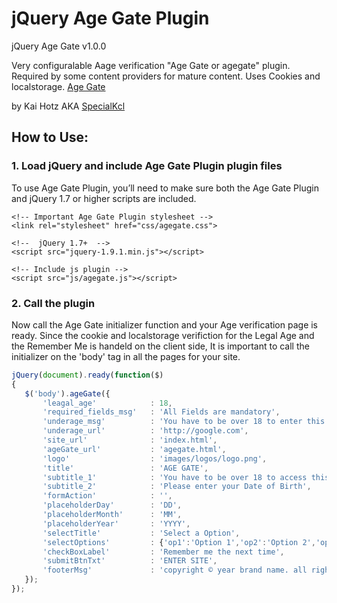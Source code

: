 # jQuery Age Gate Plugin

 jQuery Age Gate v1.0.0

Very configuralable Aage verification "Age Gate or agegate" plugin. 
Required by some content providers for mature content.
Uses Cookies and localstorage.
[Age Gate](https://github.com/SpecialKcl/jQuery-Age-Gate-Plugin)

 by Kai Hotz AKA [SpecialKcl](https://github.com/SpecialKcl) 

## How to Use:

### 1. Load jQuery and include Age Gate Plugin plugin files

To use Age Gate Plugin, you’ll need to make sure both the Age Gate Plugin and jQuery 1.7 or higher scripts are included.

```htnml
<!-- Important Age Gate Plugin stylesheet -->
<link rel="stylesheet" href="css/agegate.css">

<!--  jQuery 1.7+  -->
<script src="jquery-1.9.1.min.js"></script>
 
<!-- Include js plugin -->
<script src="js/agegate.js"></script>
```


### 2. Call the plugin

Now call the Age Gate initializer function and your Age verification page is ready.
Since the cookie and localstorage verifiction for the Legal Age and the Remember Me is handeld on the client side,
It is important to call the initializer on the 'body' tag  in all the pages for your site.

```javascript
jQuery(document).ready(function($)
{
   $('body').ageGate({
       'leagal_age'            : 18,
       'required_fields_msg'   : 'All Fields are mandatory',
       'underage_msg'          : 'You have to be over 18 to enter this site',
       'underage_url'          : 'http://google.com',
       'site_url'              : 'index.html',
       'ageGate_url'           : 'agegate.html',
       'logo'                  : 'images/logos/logo.png',
       'title'                 : 'AGE GATE',
       'subtitle_1'            : 'You have to be over 18 to access this site',
       'subtitle_2'            : 'Please enter your Date of Birth',
       'formAction'            : '',
       'placeholderDay'        : 'DD',
       'placeholderMonth'      : 'MM',
       'placeholderYear'       : 'YYYY',
       'selectTitle'           : 'Select a Option',
       'selectOptions'         : {'op1':'Option 1','op2':'Option 2','op3':'Option 3','op4':'Option 4'},
       'checkBoxLabel'         : 'Remember me the next time',
       'submitBtnTxt'          : 'ENTER SITE',
       'footerMsg'             : 'copyright © year brand name. all rights reserved',
   });
});
```